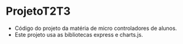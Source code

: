 # ProjetoT2T3
- Código do projeto da matéria de micro controladores de alunos.
- Este projeto usa as bibliotecas express e charts.js.
